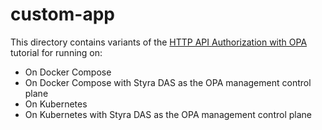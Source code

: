 # custom-app

This directory contains variants of the [HTTP API Authorization with OPA](https://www.openpolicyagent.org/docs/latest/http-api-authorization/) tutorial for running on:
* On Docker Compose
* On Docker Compose with Styra DAS as the OPA management control plane
* On Kubernetes
* On Kubernetes with Styra DAS as the OPA management control plane
